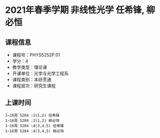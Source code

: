 # 2021年春季学期 非线性光学 任希锋, 柳必恒






## 课程信息

- 课程号：PHYS5252P.01
- 学分：4
- 教学类型：理论课
- 开课单位：光学与光学工程系
- 课程类别：本研贯通
- 课程层次：研究生课程

## 上课时间

```
1~16周 5204 :2(1,2) 任希锋
1~16周 5204 :2(1,2) 柳必恒
1~16周 5204 :4(3,4,5) 任希锋
1~16周 5204 :4(3,4,5) 柳必恒
```

